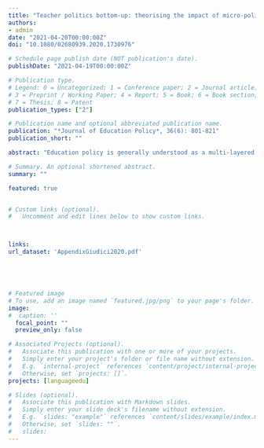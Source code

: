 ```yaml
---
title: "Teacher politics bottom-up: theorising the impact of micro-politics on policy generation"
authors:
- admin
date: "2021-04-20T00:00:00Z"
doi: "10.1080/02680939.2020.1730976"

# Schedule page publish date (NOT publication's date).
publishDate: "2021-04-19T00:00:00Z"

# Publication type.
# Legend: 0 = Uncategorized; 1 = Conference paper; 2 = Journal article;
# 3 = Preprint / Working Paper; 4 = Report; 5 = Book; 6 = Book section;
# 7 = Thesis; 8 = Patent
publication_types: ["2"]

# Publication name and optional abbreviated publication name.
publication: "*Journal of Education Policy*, 36(6): 801-821"
publication_short: ""

abstract: "Education policy is generally understood as a multi-layered process, consisting of diverse interconnected phases. Studies of these inter-connections typically ask whether and how the generation of official policy from the top-down affects micro-politics, i.e. how teachers experience and execute their work. The assumption that policy is influenced in the reverse direction is widely held, but has seldom been studied empirically. Little is known, therefore, about how this dynamic operates. This study delineates mechanisms that link teachers’ micro-politics to the macro-politics of policy generation. Analytically, it combines concepts from the literature on teacher involvement in macro- and micro-politics in order to develop a framework bridging the two. Empirically, it harnesses the theoretical potential of Swiss language education policy, tracing the process of reforms through which teachers, though formally excluded from policy-making, were able to influence the choice of languages included in official curricula. The analysis identifies three mechanisms through which they exerted influence: voicing experience, subversive enactment, and open resistance. None of these are dependent upon higher levels of teacher unionisation or particular institutions of governance. These findings highlight the importance of engaging with the processual dimension of politics to advance our theories of educational policy."

# Summary. An optional shortened abstract.
summary: ""

featured: true


# Custom links (optional).
#   Uncomment and edit lines below to show custom links.



links:
url_dataset: 'AppendixGiudici2020.pdf'





# Featured image
# To use, add an image named `featured.jpg/png` to your page's folder. 
image:
#  caption: ''
  focal_point: ""
  preview_only: false

# Associated Projects (optional).
#   Associate this publication with one or more of your projects.
#   Simply enter your project's folder or file name without extension.
#   E.g. `internal-project` references `content/project/internal-project/index.md`.
#   Otherwise, set `projects: []`.
projects: [languageedu]

# Slides (optional).
#   Associate this publication with Markdown slides.
#   Simply enter your slide deck's filename without extension.
#   E.g. `slides: "example"` references `content/slides/example/index.md`.
#   Otherwise, set `slides: ""`.
#   slides:
---
```


